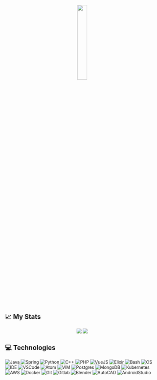 

<div id="header" align="center">
  <img src="https://media.giphy.com/media/LMcB8XospGZO8UQq87/giphy.gif" width="25%" height="25%"/>
<!--   <div id="badges">
    <a href="https://msakinom.medium.com">
      <img src="https://img.shields.io/badge/Medium-black?style=for-the-badge&logo=medium&logoColor=white" alt="Medium Badge"/>
    </a>
    <a href="https://twitter.com/msakin0m">
      <img src="https://img.shields.io/badge/Twitter-blue?style=for-the-badge&logo=twitter&logoColor=white" alt="Twitter Badge"/>
    </a>
 </div> -->
</div>

## 📈 My Stats

<div align="center">
<!--   <img src="http://github-readme-streak-stats.herokuapp.com?user=msakinom&show_icons=true&theme=onedark_duo&border=E9EBE5&bg_color=00000000&text_color=3498db"> -->
  <img src="https://github-readme-stats.vercel.app/api?username=msakinom&count_private=true&show_icons=true&theme=radical&bg_color=00000000&text_color=3498db">
  <img src="https://github-readme-stats.vercel.app/api/top-langs/?username=msakinom&langs_count=8&layout=compact&theme=vision-friendly-dark&bg_color=00000000&text_color=3498db">
</div>

## ‍💻 Technologies

![Java](https://img.shields.io/badge/Language-Java-informational?style=flat&logo=Java&logoColor=white&color=007396)
![Spring](https://img.shields.io/badge/Framework-Spring-informational?style=flat&logo=Spring&logoColor=6DB33F&color=6DB33F)
![Python](https://img.shields.io/badge/Language-Python-informational?style=flat&logo=Python&logoColor=white&color=3776AB)
![C++](https://img.shields.io/badge/Language-C++-informational?style=flat&logo=Cpp&logoColor=white&color=3886AB)
![PHP](https://img.shields.io/badge/Language-PHP-informational?style=flat&logo=PHP&logoColor=white&color=3776AB)
![VueJS](https://img.shields.io/badge/Framework-Vue.JS-informational?style=flat&logo=Vue.JS&logoColor=white&color=3AA148)
![Elixir](https://img.shields.io/badge/Language-Elixir-informational?style=flat&logo=Elixir&logoColor=741FB5&color=741FB5)
![Bash](https://img.shields.io/badge/Shell-Bash-informational?style=flat&logo=GnuBash&logoColor=white&color=4EAA25)
![OS](https://img.shields.io/badge/OS-ArchLinux-informational?style=flat&logo=ArchLinux&logoColor=1793D1&color=1793D1)
![IDE](https://img.shields.io/badge/IDE-IntelliJ-informational?style=flat&logo=IntelliJIDEA&logoColor=white&color=2BBC8A)
![VSCode](https://img.shields.io/badge/Editor-VSCode-informational?style=flat&logo=VisualStudioCode&logoColor=white&color=42ADF5)
![Atom](https://img.shields.io/badge/Editor-Atom-informational?style=flat&logo=Atom&logoColor=white&color=2bbc8a)
![VIM](https://img.shields.io/badge/Editor-Vim-informational?style=flat&logo=VIM&logoColor=019733&color=019733)
![Postgres](https://img.shields.io/badge/Tool-Postgres-informational?style=flat&logo=Postgresql&logoColor=white&color=4169E1)
![MongoDB](https://img.shields.io/badge/Tool-MongoDB-informational?style=flat&logo=MongoDB&logoColor=white&color=43bF54)
![Kubernetes](https://img.shields.io/badge/Tool-Kubernetes-informational?style=flat&logo=Kubernetes&logoColor=326CE5&color=326CE5)
![AWS](https://img.shields.io/badge/Cloud-AWS-informational?style=flat&logo=AmazonAWS&logoColor=white&color=232F3E)
![Docker](https://img.shields.io/badge/Tool-Docker-informational?style=flat&logo=Docker&logoColor=2496ED&color=2496ED)
![Git](https://img.shields.io/badge/VCS-Git-informational?style=flat&logo=Git&logoColor=F05032&color=F05032)
![Gitlab](https://img.shields.io/badge/CI/CD-Gitlab-informational?style=flat&logo=Gitlab&logoColor=white&color=FCA121)
![Blender](https://img.shields.io/badge/Tool-Blender-informational?style=flat&logo=Blender&logoColor=white&color=F57231)
![AutoCAD](https://img.shields.io/badge/Tool-AutoCAD-informational?style=flat&logo=AutoCAD&logoColor=white&color=E35252)
![AndroidStudio](https://img.shields.io/badge/Tool-AndroidStudio-informational?style=flat&logo=AndroidStudio&logoColor=white&color=44C776)

